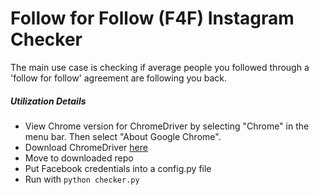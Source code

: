 # Follow for Follow (F4F) Instagram Checker
The main use case is checking if average people you followed through a 'follow for follow' agreement are following you back.

##### Utilization Details
- View Chrome version for ChromeDriver by selecting "Chrome" in the menu bar. Then select "About Google Chrome".
- Download ChromeDriver [here](https://chromedriver.chromium.org/downloads)
- Move to downloaded repo
- Put Facebook credentials into a config.py file
- Run with `python checker.py`
